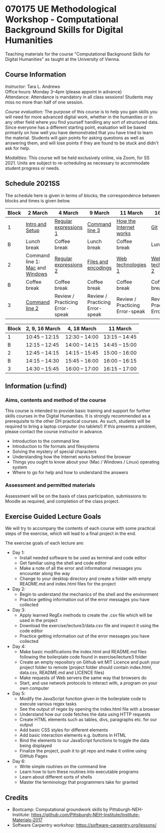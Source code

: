# 070175 UE Methodological Workshop - Computational Background Skills for Digital Humanities

Teaching materials for the course "Computational Background Skills for Digital Humanities" as taught at the University of Vienna.

## Course Information

*Instructor:* Tara L. Andrews<br>
Office hours: Monday 3–4pm (please appoint in advance)<br>
Attendance: Attendance is mandatory in all class sessions! Students may miss no more than half of one session.

*Course evaluation:* The purpose of this course is to help you gain skills you will need for more advanced digital work, whether in the humanities or in any other field where you find yourself handling any sort of structured data. Since everyone has a different starting point, evaluation will be based primarily on how well you have demonstrated that you have tried to learn the material. Students will gain points for asking questions as well as answering them, and will lose points if they are found to be stuck and didn't ask for help.

*Modalities:* This course will be held exclusively online, via Zoom, for SS 2021. Units are subject to re-scheduling as necessary to accommodate student progress or needs.

## Schedule 2021SS

The schedule here is given in terms of blocks; the correspondence between blocks and times is given below.

Block | 2 March | 4 March | 9 March | 11 March | 16 March | 18 March |
---- | ---- | ---- | ---- | ---- | ---- | ----
1 |  [Intro and Setup](lectures/intro_and_setup.md) | [Regular expressions 1](lectures/regex_1.md) | [Command line 3](lectures/command_3.md) | [How the Internet works](lectures/internet.md) | [Git](lectures/git.md) | [Command line 4](lectures/command_4.md)
B |  Lunch break | Coffee break | Lunch break | Coffee break | Lunch break | Coffee break
2 |  Command line 1: [Mac](lectures/command_1_mac.md) and [Windows](lectures/command_1_windows.md) | [Regular expressions 2](lectures/regex_2.md) | [Files and encodings](lectures/files_encodings.md) | [Web technologies 1](lectures/web.md) | [Web technologies 2](lectures/web.md) | [Pre-programming](lectures/pre-programming.md)
B |  Coffee break | Coffee break | Coffee break | Coffee break | Coffee break | Coffee break
3 |  [Command line 2](lectures/command_2.md) | Review / Practicing Error-speak | Review / Practicing Error-speak | Review / Practicing Error-speak | Review / Practicing Error-speak | [More DH](lectures/final_more.md) and wrap-up



Block | 2, 9, 16 March | 4, 18 March | 11 March
----- | -------------- | ----------- | --------
1 | 10:45 – 12:15 | 12:30 – 14:00 | 13:15 – 14:45
B | 12:15 – 12:45 | 14:00 – 14:15 | 14:45 – 15:00
2 | 12:45 – 14:15 | 14:15 – 15:45 | 15:00 – 16:00
B | 14:15 – 14:30 | 15:45 – 16:00 | 16:00 – 16:15
3 | 14:30 – 15:45 | 16:00 – 17:00 | 16:15 – 17:00


## Information (u:find)
### Aims, contents and method of the course
This course is intended to provide basic training and support for further skills courses in the Digital Humanities. It is strongly recommended as a prerequisite to the other DH practical courses.
As such, students will be required to bring a laptop computer (no tablets!) If this presents a problem, please contact the course instructor in advance.
- Introduction to the command line
- Introduction to file formats and filesystems
- Solving the mystery of special characters
- Understanding how the Internet works behind the browser
- Things you ought to know about your (Mac / Windows / Linux) operating system
- Where to go for help and how to understand the answers

### Assessment and permitted materials
Assessment will be on the basis of class participation, submissions to Moodle as required, and completion of the class project.

## Exercise Guided Lecture Goals
We will try to accompany the contents of each course with some practical steps of the exercise, which will lead to a final project in the end.

The exercise goals of each lecture are:
- Day 1:
  - Install needed software to be used as terminal and code editor
  - Get familiar using the shell and code editor
  - Make a note of all the error and informational messages you encounter along the way
  - Change to your desktop directory and create a folder with empty README.md and index.html files for the project
- Day 2:
  - Begin to understand the mechanics of the shell and the environment
  - Practice getting information out of the error messages you have collected
- Day 3:
  - Apply learned RegEx methods to create the .csv file which will be used in the project
  - Download the exercise/lecture3/data.csv file and inspect it using the code editor
  - Practice getting information out of the error messages you have collected
- Day 4:
  - Make basic modifications the index.html and README.md files following the boilerplate code found in exercise/lecture3 folder
  - Create an empty repository on Github wit MIT Licence and push your project folder to remote (project folder should contain index.html, data.csv, README.md and LICENCE files)
  - Make requests of Web servers the same way that browsers do
  - Start, and use network protocols to interact with, a program on your own computer
- Day 5:
  - Modify the JavaScript function given in the boilerplate code to execute various regex tasks
  - See the output of regex by opening the index.html file with a browser
  - Understand how our code fetches the data using HTTP requests
  - Create HTML elements such as tables, divs, paragraphs etc. for our output
  - Add basic CSS styles for different elements
  - Add basic interaction elements e.g. buttons in HTML
  - Bind the elements to our JavaScript functions to toggle the data being displayed
  - Finalize the project, push it to git repo and make it online using GitHub Pages
- Day 6:
  - Write simple routines on the command line
  - Learn how to turn these routines into executable programs
  - Learn about different sorts of shells
  - Master the terminology that programmers take for granted

## Credits
- Bootcamp: Computational groundwork skills by Pittsburgh-NEH-Institute: https://github.com/Pittsburgh-NEH-Institute/Institute-Materials-2017
- Software Carpentry workshop: https://software-carpentry.org/lessons/
